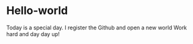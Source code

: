 # Hello-world
Today is a special day. I register the Github and open a new world
Work hard and day day up!
